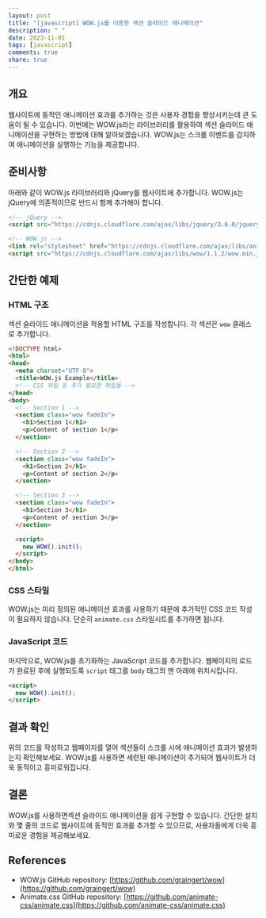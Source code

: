 ```yaml
---
layout: post
title: "[javascript] WOW.js를 이용한 섹션 슬라이드 애니메이션"
description: " "
date: 2023-11-01
tags: [javascript]
comments: true
share: true
---
```


## 개요
웹사이트에 동적인 애니메이션 효과를 추가하는 것은 사용자 경험을 향상시키는데 큰 도움이 될 수 있습니다. 이번에는 WOW.js라는 라이브러리를 활용하여 섹션 슬라이드 애니메이션을 구현하는 방법에 대해 알아보겠습니다. WOW.js는 스크롤 이벤트를 감지하여 애니메이션을 실행하는 기능을 제공합니다.

## 준비사항
아래와 같이 WOW.js 라이브러리와 jQuery를 웹사이트에 추가합니다. WOW.js는 jQuery에 의존적이므로 반드시 함께 추가해야 합니다.

```html
<!-- jQuery -->
<script src="https://cdnjs.cloudflare.com/ajax/libs/jquery/3.6.0/jquery.min.js"></script>

<!-- WOW.js -->
<link rel="stylesheet" href="https://cdnjs.cloudflare.com/ajax/libs/animate.css/4.1.1/animate.min.css">
<script src="https://cdnjs.cloudflare.com/ajax/libs/wow/1.1.2/wow.min.js"></script>
```

## 간단한 예제

### HTML 구조
섹션 슬라이드 애니메이션을 적용할 HTML 구조를 작성합니다. 각 섹션은 `wow` 클래스로 추가합니다.

```html
<!DOCTYPE html>
<html>
<head>
  <meta charset="UTF-8">
  <title>WOW.js Example</title>
  <!-- CSS 파일 등 추가 필요한 파일들 -->
</head>
<body>
  <!-- Section 1 -->
  <section class="wow fadeIn">
    <h1>Section 1</h1>
    <p>Content of section 1</p>
  </section>

  <!-- Section 2 -->
  <section class="wow fadeIn">
    <h1>Section 2</h1>
    <p>Content of section 2</p>
  </section>

  <!-- Section 3 -->
  <section class="wow fadeIn">
    <h1>Section 3</h1>
    <p>Content of section 3</p>
  </section>

  <script>
    new WOW().init();
  </script>
</body>
</html>
```

### CSS 스타일
WOW.js는 미리 정의된 애니메이션 효과를 사용하기 때문에 추가적인 CSS 코드 작성이 필요하지 않습니다. 단순히 `animate.css` 스타일시트를 추가하면 됩니다.

### JavaScript 코드
마지막으로, WOW.js를 초기화하는 JavaScript 코드를 추가합니다. 웹페이지의 로드가 완료된 후에 실행되도록 `script` 태그를 `body` 태그의 맨 아래에 위치시킵니다.

```html
<script>
  new WOW().init();
</script>
```

## 결과 확인
위의 코드를 작성하고 웹페이지를 열어 섹션들이 스크롤 시에 애니메이션 효과가 발생하는지 확인해보세요. WOW.js를 사용하면 세련된 애니메이션이 추가되어 웹사이트가 더욱 동적이고 흥미로워집니다.

## 결론
WOW.js를 사용하면섹션 슬라이드 애니메이션을 쉽게 구현할 수 있습니다. 간단한 설치와 몇 줄의 코드로 웹사이트에 동적인 효과를 추가할 수 있으므로, 사용자들에게 더욱 흥미로운 경험을 제공해보세요.

## References
- WOW.js GitHub repository: [https://github.com/graingert/wow](https://github.com/graingert/wow)
- Animate.css GitHub repository: [https://github.com/animate-css/animate.css](https://github.com/animate-css/animate.css)